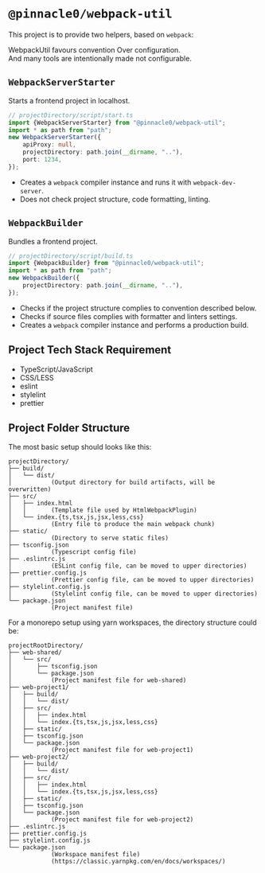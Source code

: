 # `@pinnacle0/webpack-util`

This project is to provide two helpers, based on `webpack`:

WebpackUtil favours convention Over configuration.  
And many tools are intentionally made not configurable.

## `WebpackServerStarter`

Starts a frontend project in localhost.

```ts
// projectDirectory/script/start.ts
import {WebpackServerStarter} from "@pinnacle0/webpack-util";
import * as path from "path";
new WebpackServerStarter({
    apiProxy: null,
    projectDirectory: path.join(__dirname, ".."),
    port: 1234,
});
```

-   Creates a `webpack` compiler instance and runs it with `webpack-dev-server`.
-   Does not check project structure, code formatting, linting.

## `WebpackBuilder`

Bundles a frontend project.

```ts
// projectDirectory/script/build.ts
import {WebpackBuilder} from "@pinnacle0/webpack-util";
import * as path from "path";
new WebpackBuilder({
    projectDirectory: path.join(__dirname, ".."),
});
```

-   Checks if the project structure complies to convention described below.
-   Checks if source files complies with formatter and linters settings.
-   Creates a `webpack` compiler instance and performs a production build.

## Project Tech Stack Requirement

-   TypeScript/JavaScript
-   CSS/LESS
-   eslint
-   stylelint
-   prettier

## Project Folder Structure

The most basic setup should looks like this:

```text
projectDirectory/
├── build/
│   └── dist/
│           (Output directory for build artifacts, will be overwritten)
├── src/
│   ├── index.html
│   │       (Template file used by HtmlWebpackPlugin)
│   └── index.{ts,tsx,js,jsx,less,css}
│           (Entry file to produce the main webpack chunk)
├── static/
│           (Directory to serve static files)
├── tsconfig.json
│           (Typescript config file)
├── .eslintrc.js
│           (ESLint config file, can be moved to upper directories)
├── prettier.config.js
│           (Prettier config file, can be moved to upper directories)
├── stylelint.config.js
│           (Stylelint config file, can be moved to upper directories)
└── package.json
            (Project manifest file)
```

For a monorepo setup using yarn workspaces, the directory structure could be:

```text
projectRootDirectory/
├── web-shared/
│   └── src/
│       ├── tsconfig.json
│       └── package.json
│           (Project manifest file for web-shared)
├── web-project1/
│   ├── build/
│   │   └── dist/
│   ├── src/
│   │   ├── index.html
│   │   └── index.{ts,tsx,js,jsx,less,css}
│   ├── static/
│   ├── tsconfig.json
│   └── package.json
│           (Project manifest file for web-project1)
├── web-project2/
│   ├── build/
│   │   └── dist/
│   ├── src/
│   │   ├── index.html
│   │   └── index.{ts,tsx,js,jsx,less,css}
│   ├── static/
│   ├── tsconfig.json
│   └── package.json
│           (Project manifest file for web-project2)
├── .eslintrc.js
├── prettier.config.js
├── stylelint.config.js
└── package.json
            (Workspace manifest file)
            (https://classic.yarnpkg.com/en/docs/workspaces/)
```

<!--
## Webpack dependency versions status

-   `webpack` # Lock at 4.44.2 (wait for loaders & plugins patches)
-   `autoprefixer` # Lock at 9.8.6 (stylelint uses <10.0.0)
-   `css-loader` # Lock at 4.3.0 (5.0.0 uses postcss8)
-   `html-webpack-plugin` # Lock at 4.4.1 (4.5.0 adds webpack5 auto publicPath option)
-   `mini-css-extract-plugin` # Lock at 0.12.0 (default esModule=true)
-   `postcss` # Lock at 7.0.35 (stylelint uses <8.0.0)
-   `script-ext-html-webpack-plugin` # No changelog
-   `style-loader` # Lock at 1.3.0 (default esModule=true)
-   `terser-webpack-plugin` # Lock at 4.2.3 (5.0.0 drops webpack4 support)
-->
